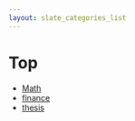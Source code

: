 ```yaml
---
layout: slate_categories_list
---
```


# Top

* [Math](./math)
* [finance](./finance)
* [thesis](./thesis)
